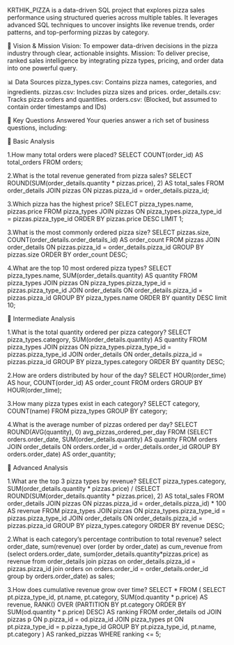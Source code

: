 KRTHIK_PIZZA is a data-driven SQL project that explores pizza sales performance using structured queries across multiple tables. It leverages advanced SQL techniques to uncover insights like revenue trends, order patterns, and top-performing pizzas by category.

🎯 Vision & Mission
Vision: To empower data-driven decisions in the pizza industry through clear, actionable insights. Mission: To deliver precise, ranked sales intelligence by integrating pizza types, pricing, and order data into one powerful query.

📊 Data Sources
pizza_types.csv: Contains pizza names, categories, and ingredients.
pizzas.csv: Includes pizza sizes and prices.
order_details.csv: Tracks pizza orders and quantities.
orders.csv: (Blocked, but assumed to contain order timestamps and IDs)

🧠 Key Questions Answered
Your queries answer a rich set of business questions, including:

🔹 Basic Analysis

1.How many total orders were placed?
SELECT 
    COUNT(order_id) AS total_orders
FROM
    orders;

    
2.What is the total revenue generated from pizza sales?
SELECT 
    ROUND(SUM(order_details.quantity * pizzas.price),
            2) AS total_sales
FROM
    order_details
        JOIN
    pizzas ON pizzas.pizza_id = order_details.pizza_id;

    
3.Which pizza has the highest price?
SELECT 
    pizza_types.name, pizzas.price
FROM
    pizza_types
        JOIN
    pizzas ON pizza_types.pizza_type_id = pizzas.pizza_type_id
ORDER BY pizzas.price DESC
LIMIT 1;


3.What is the most commonly ordered pizza size?
SELECT 
    pizzas.size,
    COUNT(order_details.order_details_id) AS order_count
FROM
    pizzas
        JOIN
    order_details ON pizzas.pizza_id = order_details.pizza_id
GROUP BY pizzas.size
ORDER BY order_count DESC;


4.What are the top 10 most ordered pizza types?
SELECT 
    pizza_types.name,
    SUM(order_details.quantity) AS quantity
FROM
    pizza_types
        JOIN
    pizzas ON pizza_types.pizza_type_id = pizzas.pizza_type_id
        JOIN
    order_details ON order_details.pizza_id = pizzas.pizza_id
GROUP BY pizza_types.name
ORDER BY quantity DESC limit 10;


🔸 Intermediate Analysis

1.What is the total quantity ordered per pizza category?
SELECT 
    pizza_types.category,
    SUM(order_details.quantity) AS quantity
FROM
    pizza_types
        JOIN
    pizzas ON pizza_types.pizza_type_id = pizzas.pizza_type_id
        JOIN
    order_details ON order_details.pizza_id = pizzas.pizza_id
GROUP BY pizza_types.category
ORDER BY quantity DESC;


2.How are orders distributed by hour of the day?
SELECT 
    HOUR(order_time) AS hour, COUNT(order_id) AS order_count
FROM
    orders
GROUP BY HOUR(order_time);


3.How many pizza types exist in each category?
SELECT 
    category, COUNT(name)
FROM
    pizza_types
GROUP BY category;


4.What is the average number of pizzas ordered per day?
SELECT 
    ROUND(AVG(quantity), 0) avg_pizzas_ordered_per_day
FROM
    (SELECT 
        orders.order_date, SUM(order_details.quantity) AS quantity
    FROM
        orders
    JOIN order_details ON orders.order_id = order_details.order_id
    GROUP BY orders.order_date) AS order_quantity;

    

🔺 Advanced Analysis

1.What are the top 3 pizza types by revenue?
SELECT 
    pizza_types.category,
    SUM(order_details.quantity * pizzas.price) / (SELECT 
            ROUND(SUM(order_details.quantity * pizzas.price),
                        2) AS total_sales
        FROM
            order_details
                JOIN
            pizzas ON pizzas.pizza_id = order_details.pizza_id) * 100 AS revenue
FROM
    pizza_types
        JOIN
    pizzas ON pizza_types.pizza_type_id = pizzas.pizza_type_id
        JOIN
    order_details ON order_details.pizza_id = pizzas.pizza_id
GROUP BY pizza_types.category
ORDER BY revenue DESC;


2.What is each category’s percentage contribution to total revenue?
select order_date, sum(revenue) over (order by order_date) as cum_revenue 
from (select orders.order_date, sum(order_details.quantity*pizzas.price) as revenue 
from order_details join pizzas on order_details.pizza_id = pizzas.pizza_id 
join orders on orders.order_id = order_details.order_id group by orders.order_date) as sales;

3.How does cumulative revenue grow over time?
SELECT * 
FROM (
    SELECT pt.pizza_type_id, pt.name, pt.category,
           SUM(od.quantity * p.price) AS revenue,
           RANK() OVER (PARTITION BY pt.category ORDER BY SUM(od.quantity * p.price) DESC) AS ranking
    FROM order_details od
    JOIN pizzas p ON p.pizza_id = od.pizza_id
    JOIN pizza_types pt ON pt.pizza_type_id = p.pizza_type_id
    GROUP BY pt.pizza_type_id, pt.name, pt.category
) AS ranked_pizzas
WHERE ranking <= 5;
